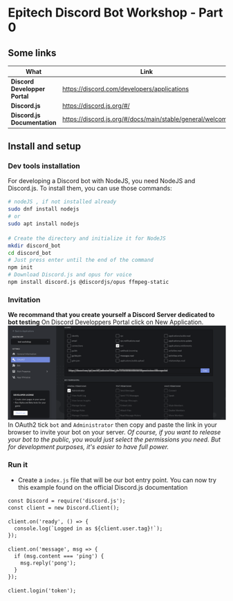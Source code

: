 # Epitech Discord Bot Workshop - Part 0

## Some links

 What | Link
------|-------
**Discord Developper Portal**|https://discord.com/developers/applications
**Discord.js**|https://discord.js.org/#/
**Discord.js Documentation**|https://discord.js.org/#/docs/main/stable/general/welcome

## Install and setup
### Dev tools installation

For developing a Discord bot with NodeJS, you need NodeJS and Discord.js.
To install them, you can use those commands:
```bash
# nodeJS , if not installed already
sudo dnf install nodejs
# or
sudo apt install nodejs

# Create the directory and initialize it for NodeJS
mkdir discord_bot
cd discord_bot
# Just press enter until the end of the command
npm init
# Download Discord.js and opus for voice 
npm install discord.js @discordjs/opus ffmpeg-static
```

### Invitation

**We recommand that you create yourself a Discord Server dedicated to bot testing**
On Discord Developpers Portal click on New Application.
![Image](invite.png)
In OAuth2 tick `bot` and `Administrator` then copy and paste the link in your browser to invite your bot on your server.
*Of course, if you want to release your bot to the public, you would just select the permissions you need. But for development purposes, it's easier to have full power.*

### Run it
* Create a `index.js` file that will be our bot entry point.
You can now try this example found on the official Discord.js documentation
```node
const Discord = require('discord.js');
const client = new Discord.Client();

client.on('ready', () => {
  console.log(`Logged in as ${client.user.tag}!`);
});

client.on('message', msg => {
  if (msg.content === 'ping') {
    msg.reply('pong');
  }
});

client.login('token');
```
